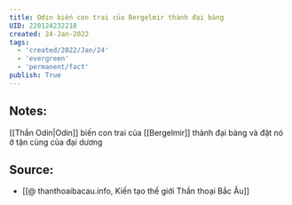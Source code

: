 ```yaml
---
title: Odin biến con trai của Bergelmir thành đại bàng
UID: 220124232218
created: 24-Jan-2022
tags:
  - 'created/2022/Jan/24'
  - 'evergreen'
  - 'permanent/fact'
publish: True
---
```

## Notes:
[[Thần Odin|Odin]] biến con trai của [[Bergelmir]] thành đại bàng và đặt nó ở tận cùng của đại dương

## Source:
- [[@ thanthoaibacau.info, Kiến tạo thế giới  Thần thoại Bắc Âu]]



